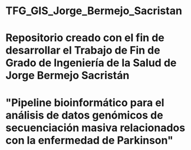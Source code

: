 # TFG_GIS_Jorge_Bermejo_Sacristan
# Repositorio creado con el fin de desarrollar el Trabajo de Fin de Grado de Ingeniería de la Salud de Jorge Bermejo Sacristán
# "Pipeline bioinformático para el análisis de datos genómicos de secuenciación masiva relacionados con la enfermedad de Parkinson"
